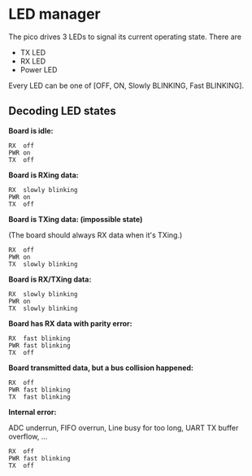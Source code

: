 # LED manager
The pico drives 3 LEDs to signal its current operating state.
There are
* TX LED
* RX LED
* Power LED

Every LED can be one of [OFF, ON, Slowly BLINKING, Fast BLINKING].

## Decoding LED states

**Board is idle:**
```
RX  off
PWR on
TX  off
```

**Board is RXing data:**
```
RX  slowly blinking
PWR on
TX  off
```

**Board is TXing data: (impossible state)**

(The board should always RX data when it's TXing.)
```
RX  off
PWR on
TX  slowly blinking
```

**Board is RX/TXing data:**
```
RX  slowly blinking
PWR on
TX  slowly blinking
```

**Board has RX data with parity error:**
```
RX  fast blinking
PWR fast blinking
TX  off
```

**Board transmitted data, but a bus collision happened:**
```
RX  off
PWR fast blinking
TX  fast blinking
```

**Internal error:**

ADC underrun, FIFO overrun, Line busy for too long, UART TX buffer overflow, ...
```
RX  off
PWR fast blinking
TX  off
```

